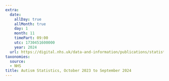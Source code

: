 ```yaml
---
extra:
  date:
    allDay: true
    allMonth: true
    day: 1
    month: 11
    timePart: 09:00
    utc: 1730451600000
    year: 2024
  url: https://digital.nhs.uk/data-and-information/publications/statistical/autism-statistics/october-2023-to-september-2024
taxonomies:
  source:
  - NHS
title: Autism Statistics, October 2023 to September 2024
---
```

